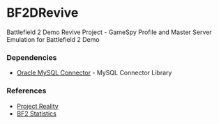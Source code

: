 # BF2DRevive
Battlefield 2 Demo Revive Project - GameSpy Profile and Master Server Emulation for Battlefield 2 Demo

### Dependencies
* [Oracle MySQL Connector](https://dev.mysql.com/downloads/connector/python/) - MySQL Connector Library

### References
* [Project Reality](https://github.com/realitymod/PRMasterServer/blob/master/) 
* [BF2 Statistics](https://github.com/BF2Statistics/ControlCenter/tree/master/) 

